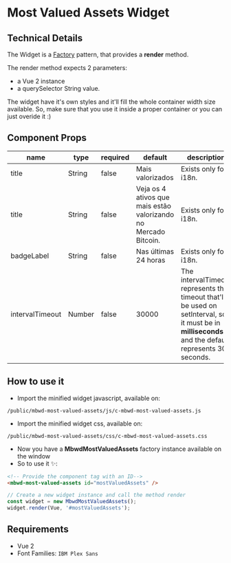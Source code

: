 # Most Valued Assets Widget

## Technical Details
The Widget is a [Factory](https://www.dofactory.com/javascript/design-patterns/factory-method) pattern, that provides a **render** method.

The render method expects 2 parameters:
- a Vue 2 instance 
- a querySelector String value.

The widget have it's own styles and it'll fill the whole container width size available.
So, make sure that you use it inside a proper container or you can just overide it :)


## Component Props
| name | type | required | default | description |
| ---- | ---- | -------- | ------- | ----------- |
| title | String | false | Mais valorizados | Exists only for i18n. |
| title | String | false | Veja os 4 ativos que mais estão valorizando no Mercado Bitcoin. | Exists only for i18n. |
| badgeLabel | String | false | Nas últimas 24 horas | Exists only for i18n. |
| intervalTimeout | Number | false | 30000 | The intervalTimeout represents the timeout that'll be used on setInterval, so it must be in **milliseconds** and the default represents 30 seconds. |

## How to use it
- Import the minified widget javascript, available on:
```
/public/mbwd-most-valued-assets/js/c-mbwd-most-valued-assets.js
```
- Import the minified widget css, available on: 
```
/public/mbwd-most-valued-assets/css/c-mbwd-most-valued-assets.css
```
- Now you have a **MbwdMostValuedAssets** factory instance available on the window
- So to use it ✨:
~~~html
<!-- Provide the component tag with an ID-->
<mbwd-most-valued-assets id="mostValuedAssets" />
~~~
~~~javascript
// Create a new widget instance and call the method render
const widget = new MbwdMostValuedAssets();
widget.render(Vue, '#mostValuedAssets');
~~~

## Requirements
- Vue 2
- Font Families: `IBM Plex Sans`